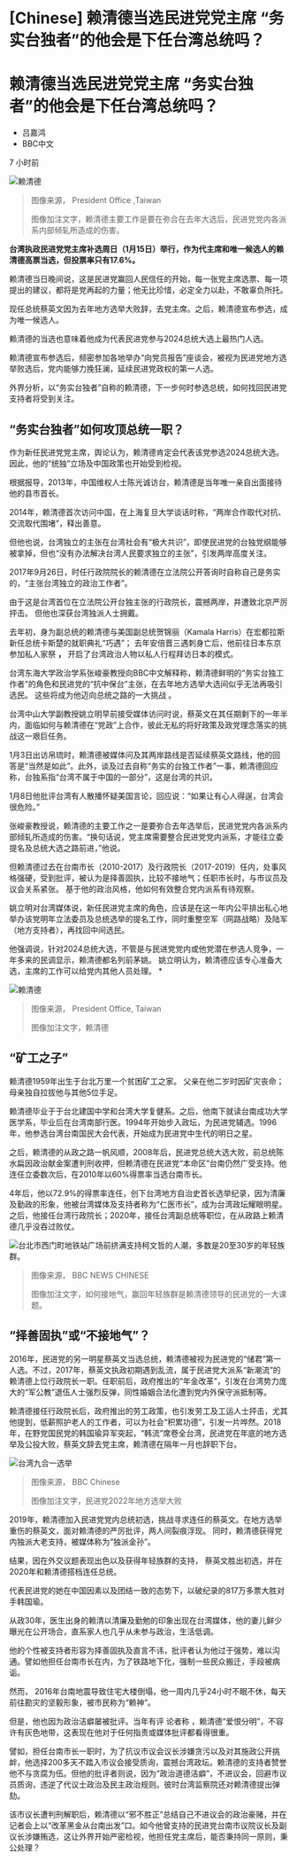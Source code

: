 # [Chinese] 赖清德当选民进党党主席 “务实台独者”的他会是下任台湾总统吗？

#  赖清德当选民进党党主席 “务实台独者”的他会是下任台湾总统吗？

  * 吕嘉鸿 
  * BBC中文 

7 小时前

![赖清德](_128285210_7ebc3b6d-dcdc-40f9-9ab4-b8bdc5f5424e.jpg)

> 图像来源，  President Office ,Taiwan
>
> 图像加注文字，赖清德主要工作是要在弥合在去年大选后，民进党党内各派系内部倾轧所造成的伤害。

**台湾执政民进党党主席补选周日（1月15日）举行，作为代主席和唯一候选人的赖清德高票当选，但投票率只有17.6%。**

赖清德当日晚间说，这是民进党赢回人民信任的开始，每一张党主席选票、每一项提出的建议，都将是党再起的力量；他无比珍惜，必定全力以赴，不敢辜负所托。

现任总统蔡英文因为去年地方选举大败辞，去党主席。之后，赖清德宣布参选，成为唯一候选人。

赖清德的当选也意味着他成为代表民进党参与2024总统大选上最热门人选。

赖清德宣布参选后，频密参加各地举办“向党员报告”座谈会，被视为民进党地方选举败选后，党内能够力挽狂澜，延续民进党政权的第一人选。

外界分析，以“务实台独者”自称的赖清德，下一步何时参选总统，如何找回民进党支持者将受到关注。

##  “务实台独者”如何攻顶总统一职？

作为新任民进党党主席，舆论认为，赖清德肯定会代表该党参选2024总统大选。 因此，他的“统独”立场及中国政策也开始受到检视。

根据报导，2013年，中国维权人士陈光诚访台，赖清德是当年唯一亲自出面接待他的县市首长。

2014年，赖清德首次访问中国，在上海复旦大学谈话时称，“两岸合作取代对抗、交流取代围堵”，释出善意。

但他也说，台湾独立的主张在台湾社会有“极大共识”，即使民进党的台独党纲能够被拿掉，但也“没有办法解决台湾人民要求独立的主张”，引发两岸高度关注。

2017年9月26日，时任行政院院长的赖清德在立法院公开答询时自称自己是务实的，“主张台湾独立的政治工作者”。

由于这是台湾首位在立法院公开台独主张的行政院长，震撼两岸，并遭致北京严厉抨击。 但他也深获台湾独派人士拥戴。

去年初，身为副总统的赖清德与美国副总统贺锦丽（Kamala Harris）在宏都拉斯新任总统卡斯楚的就职典礼“巧遇”； 去年安倍晋三遇刺身亡后，他前往日本东京参加私人家祭 **，** 开启了台湾政治人物以私人行程拜访日本的模式。

台湾东海大学政治学系张峻豪教授向BBC中文解释称，赖清德鲜明的“务实台独工作者”的角色和民进党的“抗中保台”主张，在去年地方选举大选间似乎无法再吸引选民。 这些将成为他迈向总统之路的一大挑战 。

台湾中山大学副教授姚立明早前接受媒体访问时说，蔡英文在其任期剩下的一年半内，面临如何与赖清德在“党政”上合作，彼此无私的将好政策及政党理念落实的挑战这一艰巨任务。

1月3日出访帛琉时，赖清德被媒体问及其两岸路线是否延续蔡英文路线，他的回答是“当然是如此”。此外，谈及过去自称“务实的台独工作者”一事，赖清德回应称，台独系指“台湾不属于中国的一部分”，这是台湾的共识。

1月8日他批评台湾有人散播怀疑美国言论，回应说：“如果让有心人得逞，台湾会很危险。”

张峻豪教授说，赖清德的主要工作之一是要弥合去年选举后，民进党党内各派系内部倾轧所造成的伤害。“换句话说，党主席需要整合民进党党内派系，才能往立委提名及总统大选之路前进，”他说。

但赖清德过去在台南市长（2010-2017）及行政院长（2017-2019）任内，处事风格强硬，受到批评，被认为是择善固执，比较不接地气；任职市长时，与市议员及议会关系紧张。 基于他的政治风格，他如何有效整合党内派系有待观察。

姚立明对台湾媒体说，新任民进党主席的角色，应该是在这一年内公平排出私心地举办该党明年立法委员及总统选举的提名工作，同时重整空军（网路战略）及陆军（地方支持者），再找回中间选民。

他强调说，针对2024总统大选，不管是与民进党党内或他党潜在参选人竞争，一年多来的民调显示，赖清德都名列前茅姚。 姚立明认为，赖清德应该专心准备大选，主席的工作可以给党内其他人员处理。
  * 

![赖清德](_128285208_presidentoffice.jpg)

> 图像来源，  President Office, Taiwan
>
> 图像加注文字，赖清德

##  “矿工之子”

赖清德1959年出生于台北万里一个贫困矿工之家。 父亲在他二岁时因矿灾丧命；母亲独自拉拔他与其他5位手足。

赖清德毕业于于台北建国中学和台湾大学复健系。之后，他南下就读台南成功大学医学系，毕业后在台湾南部行医。1994年开始步入政坛，为民进党辅选。1996年，他参选台湾台南国民大会代表，开始成为民进党中生代的明日之星。

之后，赖清德的从政之路一帆风顺，2008年后，民进党总统大选大败，前总统陈水扁因政治献金案遭判刑收押，但赖清德在民进党“本命区”台南仍然广受支持。他连任立委数次后，在2010年以60%得票率当选台南市长。

4年后，他以72.9%的得票率连任，创下台湾地方自治史首长选举纪录，因为清廉及勤政的形象，他被台湾媒体及支持者称为“仁医市长”，成为台湾政坛耀眼明星。之后，他接任台湾行政院长；2020年，接任台湾副总统等职位，在从政路上赖清德几乎没吞过败仗。

![台北市西门町地铁站广场前挤满支持柯文哲的人潮，多数是20至30岁的年轻族群。](_104408159_29d71c3f-ad77-458e-a0a7-a54f211a59d6.jpg)

> 图像来源，  BBC NEWS CHINESE
>
> 图像加注文字，如何接地气，赢回年轻族群是赖清德领导的民进党的一大课题。

##  “择善固执”或“不接地气”？

2016年，民进党的另一明星蔡英文当选总统，赖清德被视为民进党的“储君”第一人选。不过，2017年，蔡英文执政初期遇到乱流，属于民进党大派系“新潮流”的赖清德上位行政院长一职。任职前后，政府推出的“年金改革”，引发在台湾势力庞大的“军公教”退伍人士强烈反弹，同性婚姻合法化遭到党内外保守派抵制等。

赖清德接任行政院长后，政府推出的劳工政策，也引发劳工及工运人士抨击，尤其他提到，低薪照护老人的工作者，可以为社会“积累功德”，引发一片哗然。2018年，在野党国民党的韩国瑜异军突起，“韩流”席卷全台湾，民进党在年底的地方选举及公投大败，蔡英文辞去党主席，赖清德在隔年一月也辞职下台。

![台湾九合一选举](_127815986_de0433e8-c159-4ea2-a0ac-e5dc8111709f.jpg)

> 图像来源，  BBC Chinese
>
> 图像加注文字，民进党2022年地方选举大败

2019年，赖清德加入民进党党内总统初选，挑战寻求连任的蔡英文。在地方选举重伤的蔡英文，面对赖清德的严厉批评，两人间裂痕浮现。 同时，赖清德获得党内独派大老支持，被媒体称为“独派金孙”。

结果，因在外交议题表现出色以及获得年轻族群的支持， 蔡英文胜出初选，并在2020年和赖清德搭档连任总统。

代表民进党的她在中国因素以及团结一致的态势下，以破纪录的817万多票大胜对手韩国瑜。

从政30年，医生出身的赖清以清廉及勤勉的印象出现在台湾媒体，他的妻儿鲜少曝光在公开场合，直系家人也几乎从未参与政治，生活低调。

他的个性被支持者形容为择善固执及直言不讳，批评者认为他过于强势，难以沟通。譬如他担任台南市长在内，为了铁路地下化，强制一些民众搬迁，手段被病诟。

然而， 2016年台南地震导致住宅大楼倒塌，他一周内几乎24小时不眠不休，每天前往勘灾的坚毅形象，被市民称为“赖神”。

但是，他也因为政治洁癖屡被批评。当年有评 论者称  ，赖清德“爱恨分明”，不容许有灰色地带，这表现在他对于任何指责或媒体批评都看得很重。

譬如，担任台南市长一职时，为了抗议市议会议长涉嫌贪污以及对其施政公开挑衅，他选择200多天不踏入市议会接受质询，震撼台湾政坛。赖清德的支持者赞誉他不与贪腐为伍。但他的批评者则说，因为“政治道德洁癖”，不进议会，回避市议员质询，违逆了代议士政治及民主政治规则。彼时台湾监察院还对赖清德提出弹劾。

该市议长遭判刑解职后，赖清德以“邪不胜正”总结自己不进议会的政治豪赌，并在记者会上以“改革黑金从台南出发”口。如今他曾支持的民进党台南市议院议长及副议长涉嫌贿选，这让外界开始严密检视，他担任党主席后，能否秉持同一原则，秉公处理？


